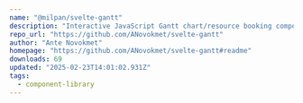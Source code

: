 ```yaml
---
name: "@milpan/svelte-gantt"
description: "Interactive JavaScript Gantt chart/resource booking component"
repo_url: "https://github.com/ANovokmet/svelte-gantt"
author: "Ante Novokmet"
homepage: "https://github.com/ANovokmet/svelte-gantt#readme"
downloads: 69
updated: "2025-02-23T14:01:02.931Z"
tags: 
  - component-library
---
```

